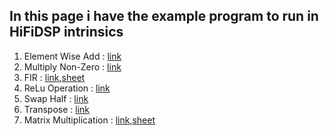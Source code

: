 ## In this page i have the example program to run in HiFiDSP intrinsics
1. Element Wise Add : [link](element_wise_add.md)
1. Multiply Non-Zero : [link](./multiply_nonzero.md)
1. FIR : [link](./fir.md),[sheet](https://multicorewareinc1-my.sharepoint.com/:x:/r/personal/arshath_ahamed_multicorewareinc_com/_layouts/15/Doc.aspx?sourcedoc=%7B77B98D81-F367-413A-A666-4777D9BDC06F%7D&file=Book%202.xlsx&action=editnew&mobileredirect=true&wdNewAndOpenCt=1747995486474&ct=1747995486943&wdOrigin=OFFICECOM-WEB.START.NEW&wdPreviousSessionSrc=HarmonyWeb&wdPreviousSession=88fe89e0-0078-4628-9fcb-939852b4f7cd&cid=a034c72f-e9fd-4d33-b972-25165498b63es)
1. ReLu Operation : [link](./relu.md)
1. Swap Half : [link](./swap_half.md)
1. Transpose : [link](./transpose.md)
1. Matrix Multiplication : [link](./multiplication.md),[sheet](https://multicorewareinc1-my.sharepoint.com/:x:/r/personal/arshath_ahamed_multicorewareinc_com/_layouts/15/Doc.aspx?sourcedoc=%7B590B6113-EE62-4E49-91C1-2C4036567BC1%7D&file=Matrix_Multiplication.xlsx&action=default&mobileredirect=true&DefaultItemOpen=1&ct=1748945450039&wdOrigin=OFFICECOM-WEB.START.REC&cid=385d806e-b881-4e83-9bd8-34806c77331c&wdPreviousSessionSrc=HarmonyWeb&wdPreviousSession=dec8bdbf-5061-4b1c-a580-75fcbe34e07c)